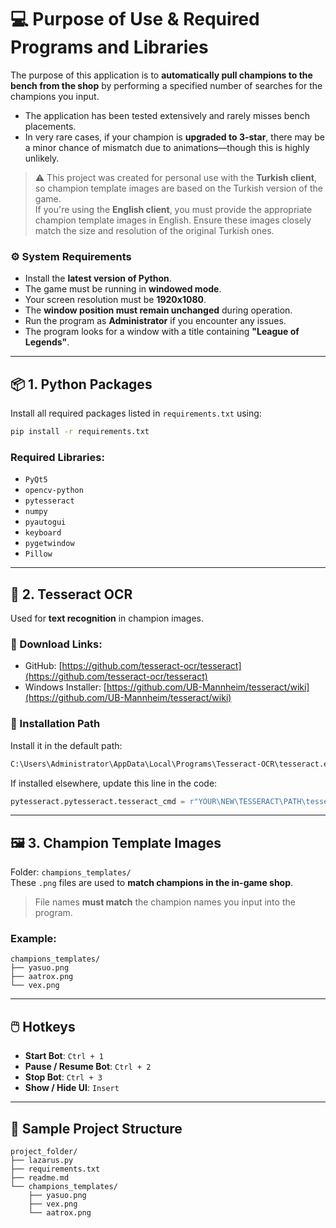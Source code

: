 # 💻 Purpose of Use & Required Programs and Libraries

The purpose of this application is to **automatically pull champions to the bench from the shop** by performing a specified number of searches for the champions you input.

- The application has been tested extensively and rarely misses bench placements.
- In very rare cases, if your champion is **upgraded to 3-star**, there may be a minor chance of mismatch due to animations—though this is highly unlikely.

> ⚠️ This project was created for personal use with the **Turkish client**, so champion template images are based on the Turkish version of the game.  
> If you're using the **English client**, you must provide the appropriate champion template images in English. Ensure these images closely match the size and resolution of the original Turkish ones.

### ⚙️ System Requirements

- Install the **latest version of Python**.
- The game must be running in **windowed mode**.
- Your screen resolution must be **1920x1080**.
- The **window position must remain unchanged** during operation.
- Run the program as **Administrator** if you encounter any issues.
- The program looks for a window with a title containing **"League of Legends"**.

---

## 📦 1. Python Packages

Install all required packages listed in `requirements.txt` using:

```bash
pip install -r requirements.txt
```

### Required Libraries:

- `PyQt5`
- `opencv-python`
- `pytesseract`
- `numpy`
- `pyautogui`
- `keyboard`
- `pygetwindow`
- `Pillow`

---

## 🧠 2. Tesseract OCR

Used for **text recognition** in champion images.

### 🔗 Download Links:
- GitHub: [https://github.com/tesseract-ocr/tesseract](https://github.com/tesseract-ocr/tesseract)
- Windows Installer: [https://github.com/UB-Mannheim/tesseract/wiki](https://github.com/UB-Mannheim/tesseract/wiki)

### 📍 Installation Path

Install it in the default path:
```bash
C:\Users\Administrator\AppData\Local\Programs\Tesseract-OCR\tesseract.exe
```

If installed elsewhere, update this line in the code:
```python
pytesseract.pytesseract.tesseract_cmd = r"YOUR\NEW\TESSERACT\PATH\tesseract.exe"
```

---

## 🖼️ 3. Champion Template Images

Folder: `champions_templates/`  
These `.png` files are used to **match champions in the in-game shop**.

> File names **must match** the champion names you input into the program.

### Example:
```
champions_templates/
├── yasuo.png
├── aatrox.png
└── vex.png
```

---

## 🖱️ Hotkeys

- **Start Bot**: `Ctrl + 1`  
- **Pause / Resume Bot**: `Ctrl + 2`  
- **Stop Bot**: `Ctrl + 3`  
- **Show / Hide UI**: `Insert`

---

## 📁 Sample Project Structure

```
project_folder/
├── lazarus.py
├── requirements.txt
├── readme.md
└── champions_templates/
    ├── yasuo.png
    ├── vex.png
    └── aatrox.png
```
